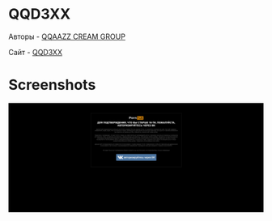 # QQD3XX

Авторы - [QQAAZZ CREAM GROUP](https://vk.com/qqaazzgroup)

Сайт - [QQD3XX](https://qqaazzg.github.io/QQD3XX/)

# Screenshots

![alt tag](https://raw.githubusercontent.com/qqaazzg/QQD3XX/main/img/Kq8BEgu.jpg)
